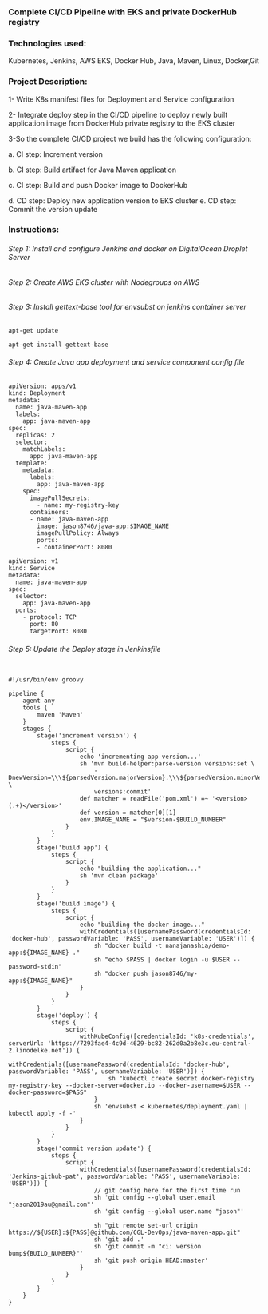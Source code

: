 ### Complete CI/CD Pipeline with EKS and private DockerHub registry

### Technologies used:

Kubernetes, Jenkins, AWS EKS, Docker Hub, Java, Maven, Linux, Docker,Git

### Project Description:

1- Write K8s manifest files for Deployment and Service configuration

2- Integrate deploy step in the CI/CD pipeline to deploy newly built application image from DockerHub private registry to the EKS cluster

3-So the complete CI/CD project we build has the following configuration:

a. CI step: Increment version

b. CI step: Build artifact for Java Maven application

c. CI step: Build and push Docker image to DockerHub

d. CD step: Deploy new application version to EKS cluster e. CD step: Commit the version update

### Instructions:

###### Step 1: Install and configure Jenkins and docker on DigitalOcean Droplet Server

###### Step 2: Create AWS EKS cluster with Nodegroups on AWS

###### Step 3: Install gettext-base tool for envsubst on jenkins container server

```
apt-get update
```

```
apt-get install gettext-base
```

###### Step 4: Create Java app deployment and service component config file

```
apiVersion: apps/v1
kind: Deployment
metadata:
  name: java-maven-app
  labels:
    app: java-maven-app
spec:
  replicas: 2
  selector:
    matchLabels:
      app: java-maven-app
  template:
    metadata:
      labels:
        app: java-maven-app
    spec:
      imagePullSecrets:
        - name: my-registry-key
      containers:
      - name: java-maven-app
        image: jason8746/java-app:$IMAGE_NAME
        imagePullPolicy: Always
        ports:
        - containerPort: 8080
```

```
apiVersion: v1
kind: Service
metadata:
  name: java-maven-app
spec:
  selector:
    app: java-maven-app
  ports:
    - protocol: TCP
      port: 80
      targetPort: 8080
```

###### Step 5: Update the Deploy stage in Jenkinsfile

```

#!/usr/bin/env groovy

pipeline {
    agent any
    tools {
        maven 'Maven'
    }
    stages {
        stage('increment version') {
            steps {
                script {
                    echo 'incrementing app version...'
                    sh 'mvn build-helper:parse-version versions:set \
                        -DnewVersion=\\\${parsedVersion.majorVersion}.\\\${parsedVersion.minorVersion}.\\\${parsedVersion.nextIncrementalVersion} \
                        versions:commit'
                    def matcher = readFile('pom.xml') =~ '<version>(.+)</version>'
                    def version = matcher[0][1]
                    env.IMAGE_NAME = "$version-$BUILD_NUMBER"
                }
            }
        }
        stage('build app') {
            steps {
                script {
                    echo "building the application..."
                    sh 'mvn clean package'
                }
            }
        }
        stage('build image') {
            steps {
                script {
                    echo "building the docker image..."
                    withCredentials([usernamePassword(credentialsId: 'docker-hub', passwordVariable: 'PASS', usernameVariable: 'USER')]) {
                        sh "docker build -t nanajanashia/demo-app:${IMAGE_NAME} ."
                        sh "echo $PASS | docker login -u $USER --password-stdin"
                        sh "docker push jason8746/my-app:${IMAGE_NAME}"
                    }
                }
            }
        }
        stage('deploy') {
            steps {
                script {
                    withKubeConfig([credentialsId: 'k8s-credentials', serverUrl: 'https://7293fae4-4c9d-4629-bc82-262d0a2b8e3c.eu-central-2.linodelke.net']) {
                        withCredentials([usernamePassword(credentialsId: 'docker-hub', passwordVariable: 'PASS', usernameVariable: 'USER')]) {
                            sh "kubectl create secret docker-registry my-registry-key --docker-server=docker.io --docker-username=$USER --docker-password=$PASS"
                        }
                        sh 'envsubst < kubernetes/deployment.yaml | kubectl apply -f -'
                    }
                }
            }
        }
        stage('commit version update') {
            steps {
                script {
                    withCredentials([usernamePassword(credentialsId: 'Jenkins-github-pat', passwordVariable: 'PASS', usernameVariable: 'USER')]) {
                        // git config here for the first time run
                        sh 'git config --global user.email "jason2019au@gmail.com"'
                        sh 'git config --global user.name "jason"'

                        sh "git remote set-url origin https://${USER}:${PASS}@github.com/CGL-DevOps/java-maven-app.git"
                        sh 'git add .'
                        sh 'git commit -m "ci: version bump${BUILD_NUMBER}"'
                        sh 'git push origin HEAD:master'
                    }
                }
            }
        }
    }
}

```
